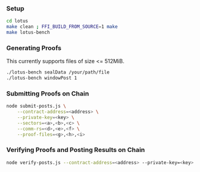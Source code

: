 ### Setup
```zsh
cd lotus
make clean ; FFI_BUILD_FROM_SOURCE=1 make
make lotus-bench
```

### Generating Proofs
This currently supports files of size <= 512MiB.
```zsh
./lotus-bench sealData /your/path/file
./lotus-bench windowPost 1
```

### Submitting Proofs on Chain
```zsh
node submit-posts.js \
    --contract-address=<address> \
    --private-key=<key> \
    --sectors=<a>,<b>,<c> \
    --comm-rs=<d>,<e>,<f> \
    --proof-files=<g>,<h>,<i>
```

### Verifying Proofs and Posting Results on Chain
```zsh
node verify-posts.js --contract-address=<address> --private-key=<key>
```
